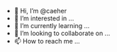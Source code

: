 - 👋 Hi, I’m @caeher
- 👀 I’m interested in ...
- 🌱 I’m currently learning ...
- 💞️ I’m looking to collaborate on ...
- 📫 How to reach me ...

<!---
caeher/caeher is a ✨ special ✨ repository because its `README.md` (this file) appears on your GitHub profile.
You can click the Preview link to take a look at your changes.
--->
